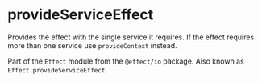 # provideServiceEffect

Provides the effect with the single service it requires. If the effect
requires more than one service use `provideContext` instead.

Part of the `Effect` module from the `@effect/io` package. Also known as `Effect.provideServiceEffect`.
